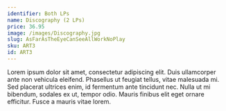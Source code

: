 ```yaml
---
identifier: Both LPs
name: Discography (2 LPs)
price: 36.95
image: /images/Discography.jpg
slug: AsFarAsTheEyeCanSeeAllWorkNoPlay
sku: ART3
id: ART3
---
```

Lorem ipsum dolor sit amet, consectetur adipiscing elit. Duis ullamcorper ante non vehicula eleifend.
Phasellus ut feugiat tellus, vitae malesuada mi. Sed placerat ultrices enim, id fermentum ante tincidunt nec.
Nulla ut mi bibendum, sodales ex ut, tempor odio. Mauris finibus elit eget ornare efficitur. Fusce a mauris vitae lorem.
